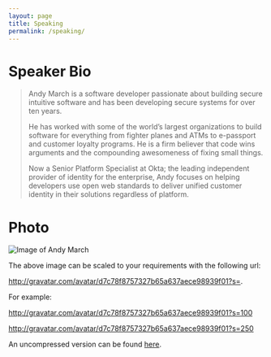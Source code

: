```yaml
---
layout: page
title: Speaking
permalink: /speaking/
---
```


# Speaker Bio

> Andy March is a software developer passionate about building secure intuitive software and has been developing secure systems for over ten years. 
> 
> He has worked with some of the world’s largest organizations to build software for everything from fighter planes and ATMs to e-passport and customer loyalty programs. He is a firm believer that code wins arguments and the compounding awesomeness of fixing small things. 
> 
> Now a Senior Platform Specialist at Okta; the leading independent provider of identity for the enterprise, Andy focuses on helping developers use open web standards to deliver unified customer identity in their solutions regardless of platform.
    
# Photo

![Image of Andy
March](http://gravatar.com/avatar/d7c78f8757327b65a637aece98939f01?s=200)

The above image can be scaled to your requirements with the following url:

http://gravatar.com/avatar/d7c78f8757327b65a637aece98939f01?s=<your preferred size>.

For example:

http://gravatar.com/avatar/d7c78f8757327b65a637aece98939f01?s=100

http://gravatar.com/avatar/d7c78f8757327b65a637aece98939f01?s=250

An uncompressed version can be found [here](/assets/andymarch-speakerheadshot-uncompressed.jpg).